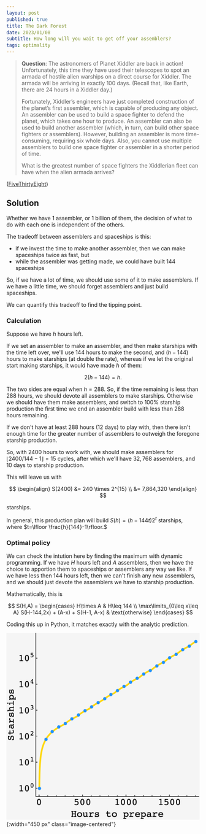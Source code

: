 ```yaml
---
layout: post
published: true
title: The Dark Forest
date: 2023/01/08
subtitle: How long will you wait to get off your assemblers?
tags: optimality
---
```


>**Question**: The astronomers of Planet Xiddler are back in action! Unfortunately, this time they have used their telescopes to spot an armada of hostile alien warships on a direct course for Xiddler. The armada will be arriving in exactly $100$ days. (Recall that, like Earth, there are 24 hours in a Xiddler day.)
>
>Fortunately, Xiddler’s engineers have just completed construction of the planet’s first assembler, which is capable of producing any object. An assembler can be used to build a space fighter to defend the planet, which takes one hour to produce. An assembler can also be used to build another assembler (which, in turn, can build other space fighters or assemblers). However, building an assembler is more time-consuming, requiring six whole days. Also, you cannot use multiple assemblers to build one space fighter or assembler in a shorter period of time.
>
>What is the greatest number of space fighters the Xiddlerian fleet can have when the alien armada arrives?

<!--more-->

([FiveThirtyEight](URL))

## Solution

Whether we have $1$ assembler, or $1$ billion of them, the decision of what to do with each one is independent of the others.

The tradeoff between assemblers and spaceships is this: 

- if we invest the time to make another assembler, then we can make spaceships twice as fast, but
- while the assembler was getting made, we could have built $144$ spaceships

So, if we have a lot of time, we should use some of it to make assemblers. If we have a little time, we should forget assemblers and just build spaceships.

We can quantify this tradeoff to find the tipping point.

### Calculation

Suppose we have $h$ hours left. 

If we set an assembler to make an assembler, and then make starships with the time left over, we'll use $144$ hours to make the second, and $(h-144)$ hours to make starships (at double the rate), whereas if we let the original start making starships, it would have made $h$ of them:

$$ 2(h-144) = h. $$

The two sides are equal when $h=288.$ So, if the time remaining is less than $288$ hours, we should devote all assemblers to make starships. Otherwise we should have them make assemblers, and switch to $100\%$ starship production the first time we end an assembler build with less than $288$ hours remaining.

If we don't have at least $288$ hours ($12$ days) to play with, then there isn't enough time for the greater number of assemblers to outweigh the foregone starship production.

So, with $2400$ hours to work with, we should make assemblers for $\lfloor 2400/144 - 1\rfloor = 15$ cycles, after which we'll have $32,768$ assemblers, and $10$ days to starship production.

This will leave us with

$$ \begin{align} S(2400) &= 240 \times 2^{15} \\ &= 7,864,320 \end{align} $$

starships.

In general, this production plan will build $S(h) = (h-144t)2^t$ starships, where $t=\lfloor \frac{h}{144}-1\rfloor.$

### Optimal policy

We can check the intution here by finding the maximum with dynamic programming. If we have $H$ hours left and $A$ assemblers, then we have the choice to apportion them to spaceships or assemblers any way we like. If we have less then $144$ hours left, then we can't finish any new assemblers, and we should just devote the assemblers we have to starship production. 

Mathematically, this is

$$
S(H,A) = \begin{cases} H\times A & H\leq 144 \\
                       \max\limits_{0\leq x\leq A} S(H-144,2x) + (A-x) + S(H-1, A-x) & \text{otherwise}
         \end{cases}
$$

Coding this up in Python, it matches exactly with the analytic prediction.

![](/img/2023-01-09-alien-starships-log.png){:width="450 px" class="image-centered"}
 

<br>
